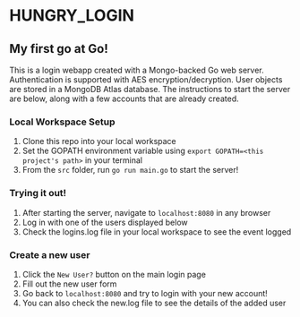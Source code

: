 # HUNGRY_LOGIN

## My first go at Go!

This is a login webapp created with a Mongo-backed Go web server. Authentication is supported with AES encryption/decryption. User objects are stored in a MongoDB Atlas database. The instructions to start the server are below, along with a few accounts that are already created. 

### Local Workspace Setup
1. Clone this repo into your local workspace
2. Set the GOPATH environment variable using `export GOPATH=<this project's path>` in your terminal
3. From the `src` folder, run `go run main.go` to start the server!

### Trying it out!
1. After starting the server, navigate to `localhost:8080` in any browser
2. Log in with one of the users displayed below
3. Check the logins.log file in your local workspace to see the event logged

### Create a new user
1. Click the `New User?` button on the main login page
2. Fill out the new user form
3. Go back to `localhost:8080` and try to login with your new account!
4. You can also check the new.log file to see the details of the added user
